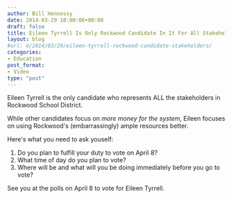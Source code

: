 ```yaml
---
author: Bill Hennessy
date: 2014-03-29 10:00:06+00:00
draft: false
title: Eileen Tyrrell Is Only Rockwood Candidate In It For All Stakeholders
layout: blog
#url: e/2014/03/29/eileen-tyrrell-rockwood-candidate-stakeholders/
categories:
- Education
post_format:
- Video
type: "post"
---
```




Eileen Tyrrell is the only candidate who represents ALL the stakeholders in Rockwood School District.

While other candidates focus on _more money for the system_, Eileen focuses on using Rockwood's (embarrassingly) ample resources better.

Here's what you need to ask youself:




  1. Do you plan to fulfill your duty to vote on April 8?
  2. What time of day do you plan to vote?
  3. Where will be and what will you be doing immediately before you go to vote?




See you at the polls on April 8 to vote for Eileen Tyrrell.
